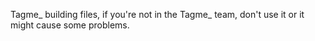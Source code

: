 Tagme_ building files, if you're not in the Tagme_ team, don't use it or it might cause some problems.
